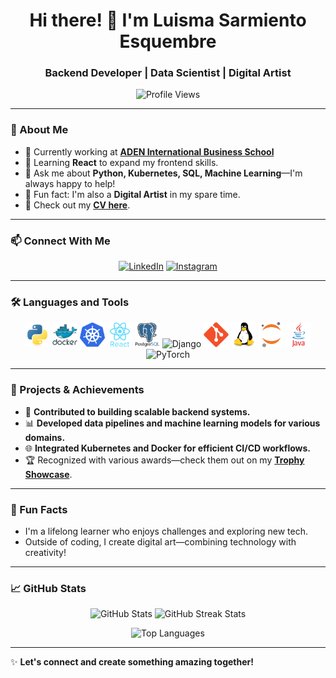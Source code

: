 <h1 align="center">Hi there! 👋 I'm Luisma Sarmiento Esquembre</h1>
<h3 align="center">Backend Developer | Data Scientist | Digital Artist</h3>

<p align="center">
  <img src="https://komarev.com/ghpvc/?username=luismase&label=Profile%20Views&color=0e75b6&style=flat" alt="Profile Views" />
</p>

---

### 🚀 About Me
- 🔭 Currently working at **[ADEN International Business School](https://www.aden.org/)**
- 🌱 Learning **React** to expand my frontend skills.
- 💬 Ask me about **Python, Kubernetes, SQL, Machine Learning**—I'm always happy to help!
- 🎨 Fun fact: I'm also a **Digital Artist** in my spare time.
- 📄 Check out my **[CV here](https://drive.google.com/file/d/1rF9cn3duZlVe8GQ0t3vtVLojGuHsAEa7/view?usp=sharing)**.

---

### 📫 Connect With Me
<p align="center">
  <a href="https://linkedin.com/in/luisma-saresq" target="_blank"><img src="https://img.shields.io/badge/-LinkedIn-0A66C2?style=for-the-badge&logo=linkedin&logoColor=white" alt="LinkedIn"></a>
  <a href="https://instagram.com/luisma.saresq" target="_blank"><img src="https://img.shields.io/badge/-Instagram-E4405F?style=for-the-badge&logo=instagram&logoColor=white" alt="Instagram"></a>
</p>

---

### 🛠️ Languages and Tools
<p align="center">
  <img src="https://raw.githubusercontent.com/devicons/devicon/master/icons/python/python-original.svg" alt="Python" width="40" height="40"/> 
  <img src="https://raw.githubusercontent.com/devicons/devicon/master/icons/docker/docker-original-wordmark.svg" alt="Docker" width="40" height="40"/> 
  <img src="https://raw.githubusercontent.com/devicons/devicon/master/icons/kubernetes/kubernetes-plain.svg" alt="Kubernetes" width="40" height="40"/>
  <img src="https://raw.githubusercontent.com/devicons/devicon/master/icons/react/react-original-wordmark.svg" alt="React" width="40" height="40"/>
  <img src="https://raw.githubusercontent.com/devicons/devicon/master/icons/postgresql/postgresql-original-wordmark.svg" alt="PostgreSQL" width="40" height="40"/>
  <img src="https://cdn.worldvectorlogo.com/logos/django.svg" alt="Django" width="40" height="40"/>
  <img src="https://raw.githubusercontent.com/devicons/devicon/master/icons/git/git-original.svg" alt="Git" width="40" height="40"/>
  <img src="https://raw.githubusercontent.com/devicons/devicon/master/icons/linux/linux-original.svg" alt="Linux" width="40" height="40"/>
  <img src="https://raw.githubusercontent.com/devicons/devicon/master/icons/jupyter/jupyter-original.svg" alt="Jupyter" width="40" height="40"/>
  <img src="https://raw.githubusercontent.com/devicons/devicon/master/icons/java/java-original-wordmark.svg" alt="Java" width="40" height="40"/>
  <img src="https://www.vectorlogo.zone/logos/pytorch/pytorch-icon.svg" alt="PyTorch" width="40" height="40"/>
</p>

---

### 🌟 Projects & Achievements
- 🔧 **Contributed to building scalable backend systems.**
- 📊 **Developed data pipelines and machine learning models for various domains.**
- 🌐 **Integrated Kubernetes and Docker for efficient CI/CD workflows.**
- 🏆 Recognized with various awards—check them out on my **[Trophy Showcase](https://github-profile-trophy.vercel.app/?username=luismase)**.

---

### 🎯 Fun Facts
- I'm a lifelong learner who enjoys challenges and exploring new tech.
- Outside of coding, I create digital art—combining technology with creativity!

---

### 📈 GitHub Stats
<p align="center">
  <img src="https://github-readme-stats.vercel.app/api?username=luismase&show_icons=true&theme=tokyonight" alt="GitHub Stats" />
  <img src="https://github-readme-streak-stats.herokuapp.com/?user=luismase&theme=tokyonight" alt="GitHub Streak Stats" />
</p>
<p align="center">
  <img src="https://github-readme-stats.vercel.app/api/top-langs/?username=luismase&layout=compact&theme=tokyonight" alt="Top Languages" />
</p>

---

✨ **Let's connect and create something amazing together!**
